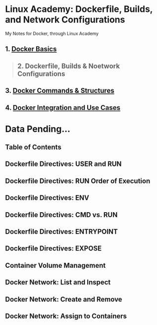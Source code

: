 # Linux Academy: Dockerfile, Builds, and Network Configurations
My Notes for Docker, through Linux Academy


## 1. [Docker Basics](Docker_Basics.md)
>## 2. Dockerfile, Builds & Noetwork Configurations

## 3. [Docker Commands & Structures](Docker_Commands_Structures.md)
## 4. [Docker Integration and Use Cases](Docker_Integration.md)

# Data Pending...

## Table of Contents

## Dockerfile Directives: USER and RUN

## Dockerfile Directives: RUN Order of Execution

## Dockerfile Directives: ENV

## Dockerfile Directives: CMD vs. RUN

## Dockerfile Directives: ENTRYPOINT

## Dockerfile Directives: EXPOSE

## Container Volume Management

## Docker Network: List and Inspect

## Docker Network: Create and Remove

## Docker Network: Assign to Containers
